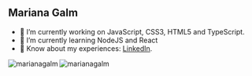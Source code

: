 ## Mariana Galm


- 🔭 I’m currently working on JavaScript, CSS3, HTML5 and TypeScript.
- 🌱 I’m currently learning NodeJS and React
- 📄 Know about my experiences: [LinkedIn](https://www.linkedin.com/in/marianagalm/).

<div>
  <p>
    <img align="left" src="https://github-readme-stats.vercel.app/api?username=marianagalm&show_icons=true&locale=en" alt="marianagalm" />
  </p>
  <p>
     <img align="left" src="https://github-readme-stats.vercel.app/api/top-langs?username=marianagalm&show_icons=true&locale=en&layout=compact" alt="marianagalm" />
  </p><br />
</div>
